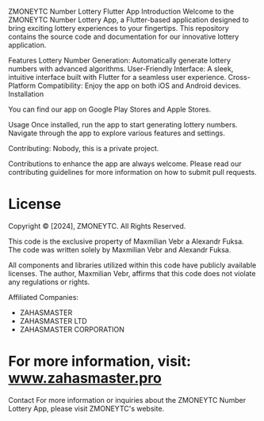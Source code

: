 
ZMONEYTC Number Lottery Flutter App
Introduction
Welcome to the ZMONEYTC Number Lottery App, a Flutter-based application designed to bring exciting lottery experiences to your fingertips. This repository contains the source code and documentation for our innovative lottery application.

Features
Lottery Number Generation: Automatically generate lottery numbers with advanced algorithms.
User-Friendly Interface: A sleek, intuitive interface built with Flutter for a seamless user experience.
Cross-Platform Compatibility: Enjoy the app on both iOS and Android devices.
Installation

You can find our app on Google Play Stores and Apple Stores.

Usage
Once installed, run the app to start generating lottery numbers. Navigate through the app to explore various features and settings.


Contributing: Nobody, this is a private project. 

Contributions to enhance the app are always welcome. Please read our contributing guidelines for more information on how to submit pull requests.

License
===============================================================================
Copyright © [2024], ZMONEYTC. All Rights Reserved.

This code is the exclusive property of Maxmilian Vebr a Alexandr Fuksa. The code was written solely by Maxmilian Vebr and Alexandr Fuksa.

All components and libraries utilized within this code have publicly available licenses. The author, Maxmilian Vebr, affirms that this code does not violate any regulations or rights.

Affiliated Companies:
- ZAHASMASTER
- ZAHASMASTER LTD
- ZAHASMASTER CORPORATION

For more information, visit: www.zahasmaster.pro
===============================================================================
Contact
For more information or inquiries about the ZMONEYTC Number Lottery App, please visit ZMONEYTC's website.

